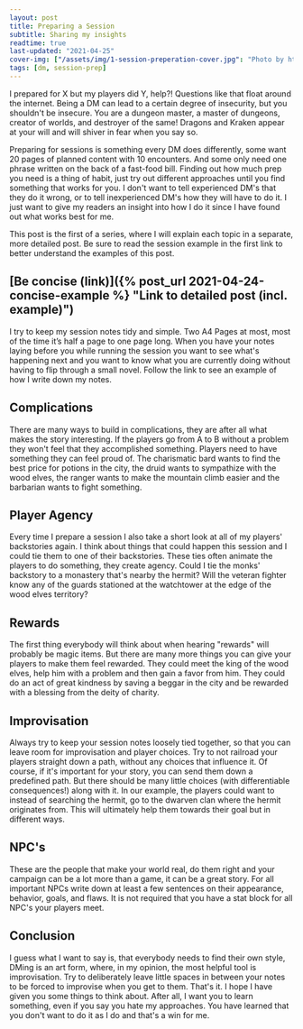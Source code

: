 ```yaml
---
layout: post
title: Preparing a Session
subtitle: Sharing my insights
readtime: true
last-updated: "2021-04-25"
cover-img: ["/assets/img/1-session-preperation-cover.jpg": "Photo by https://www.etsy.com/shop/PersonalisedFor" ]
tags: [dm, session-prep]
---
```


I prepared for X but my players did Y, help?! Questions like that float around the internet. Being a DM can lead to a certain degree of insecurity, but you shouldn't be insecure. You are a dungeon master, a master of dungeons, creator of worlds, and destroyer of the same! Dragons and Kraken appear at your will and will shiver in fear when you say so. 

Preparing for sessions is something every DM does differently, some want 20 pages of planned content with 10 encounters. And some only need one phrase written on the back of a fast-food bill. Finding out how much prep you need is a thing of habit, just try out different approaches until you find something that works for you. I don't want to tell experienced DM's that they do it wrong, or to tell inexperienced DM's how they will have to do it. I just want to give my readers an insight into how I do it since I have found out what works best for me. 

This post is the first of a series, where I will explain each topic in a separate, more detailed post.
Be sure to read the session example in the first link to better understand the examples of this post.

## [Be concise (link)]({% post_url 2021-04-24-concise-example %} "Link to detailed post (incl. example)")
I try to keep my session notes tidy and simple. Two A4 Pages at most, most of the time it’s half a page to one page long. When you have your notes laying before you while running the session you want to see what's happening next and you want to know what you are currently doing without having to flip through a small novel. Follow the link to see an example of how I write down my notes.


## Complications
There are many ways to build in complications, they are after all what makes the story interesting. If the players go from A to B without a problem they won't feel that they accomplished something. Players need to have something they can feel proud of. The charismatic bard wants to find the best price for potions in the city, the druid wants to sympathize with the wood elves, the ranger wants to make the mountain climb easier and the barbarian wants to fight something. 


## Player Agency 
Every time I prepare a session I also take a short look at all of my players' backstories again. I think about things that could happen this session and I could tie them to one of their backstories. These ties often animate the players to do something, they create agency. Could I tie the monks' backstory to a monastery that's nearby the hermit? Will the veteran fighter know any of the guards stationed at the watchtower at the edge of the wood elves territory?


## Rewards
The first thing everybody will think about when hearing "rewards" will probably be magic items. But there are many more things you can give your players to make them feel rewarded. They could meet the king of the wood elves, help him with a problem and then gain a favor from him. They could do an act of great kindness by saving a beggar in the city and be rewarded with a blessing from the deity of charity. 

## Improvisation
Always try to keep your session notes loosely tied together, so that you can leave room for improvisation and player choices. Try to not railroad your players straight down a path, without any choices that influence it. Of course, if it's important for your story, you can send them down a predefined path. But there should be many little choices (with differentiable consequences!) along with it. In our example, the players could want to instead of searching the hermit, go to the dwarven clan where the hermit originates from. This will ultimately help them towards their goal but in different ways.
 

## NPC's
These are the people that make your world real, do them right and your campaign can be a lot more than a game, it can be a great story. For all important NPCs write down at least a few sentences on their appearance, behavior, goals, and flaws. It is not required that you have a stat block for all NPC's your players meet.


## Conclusion
I guess what I want to say is, that everybody needs to find their own style, DMing is an art form, where, in my opinion, the most helpful tool is improvisation. Try to deliberately leave little spaces in between your notes to be forced to improvise when you get to them.
That's it. I hope I have given you some things to think about. After all, I want you to learn something, even if you say you hate my approaches. You have learned that you don't want to do it as I do and that's a win for me.
   



